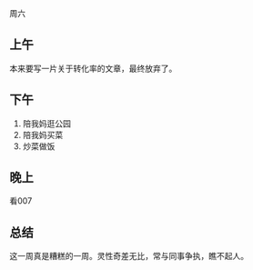 周六

## 上午

本来要写一片关于转化率的文章，最终放弃了。

## 下午

1. 陪我妈逛公园
2. 陪我妈买菜
3. 炒菜做饭

## 晚上

看007

## 总结

这一周真是糟糕的一周。灵性奇差无比，常与同事争执，瞧不起人。



